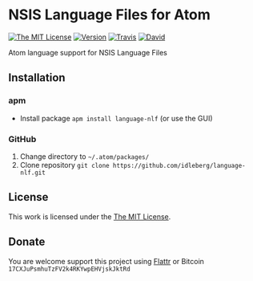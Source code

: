 # NSIS Language Files for Atom

[![The MIT License](https://img.shields.io/badge/license-MIT-orange.svg?style=flat-square)](http://opensource.org/licenses/MIT)
[![Version](https://img.shields.io/apm/v/language-nlf.svg?style=flat-square)](https://atom.io/packages/language-nlf)
[![Travis](https://img.shields.io/travis/idleberg/language-nlf.svg?style=flat-square)](https://travis-ci.org/idleberg/language-nlf)
[![David](https://img.shields.io/david/dev/idleberg/language-nlf.svg?style=flat-square)](https://david-dm.org/idleberg/language-nlf#info=devDependencies)

Atom language support for NSIS Language Files

## Installation

### apm

* Install package `apm install language-nlf` (or use the GUI)

### GitHub

1. Change directory to `~/.atom/packages/`
2. Clone repository `git clone https://github.com/idleberg/language-nlf.git`

## License

This work is licensed under the [The MIT License](LICENSE.md).

## Donate

You are welcome support this project using [Flattr](https://flattr.com/submit/auto?user_id=idleberg&url=https://github.com/idleberg/language-nlf) or Bitcoin `17CXJuPsmhuTzFV2k4RKYwpEHVjskJktRd`